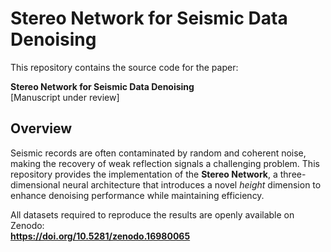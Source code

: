 # Stereo Network for Seismic Data Denoising

This repository contains the source code for the paper:

**Stereo Network for Seismic Data Denoising**  
[Manuscript under review]

## Overview
Seismic records are often contaminated by random and coherent noise, making the recovery of weak reflection signals a challenging problem. This repository provides the implementation of the **Stereo Network**, a three-dimensional neural architecture that introduces a novel *height* dimension to enhance denoising performance while maintaining efficiency.

All datasets required to reproduce the results are openly available on Zenodo:  
**https://doi.org/10.5281/zenodo.16980065**
